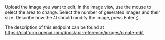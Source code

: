 Upload the image you want to edit. In the image view, use the mouse to select the area to change.
Select the number of generated images and their size. Describe how the AI should modify the image, press Enter ;)

The description of this endpoint can be found at https://platform.openai.com/docs/api-reference/images/create-edit
